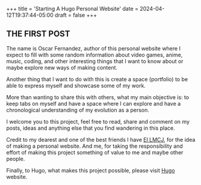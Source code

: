 +++
title = 'Starting A Hugo Personal Website'
date = 2024-04-12T19:37:44-05:00
draft = false
+++

## THE FIRST POST

The name is Oscar Fernandez, author of this personal website where I expect to fill
with some random information about video games, anime, music, coding, and other interesting things
that I want to know about or maybe explore new ways of making content. 

Another thing that I want to do with this is create a space (portfolio) to be able to express myself and showcase 
some of my work.

More than wanting to share this with others, what my main objective is: to keep tabs on myself and have a space where
I can explore and have a chronological understanding of my evolution as a person. 

I welcome you to this project, feel free to read, share and comment on my posts, ideas and anything else that you 
find wandering in this place. 


Credit to my dearest and one of the best friends I have [El LMCJ](https://lmcj.xyz), for the idea of making a personal website. And me, for 
taking the responsibility and effort of making this project something of value to me and maybe other people.

Finally, to Hugo, what makes this project possible, please visit [Hugo](https://gohugo.io) website.
